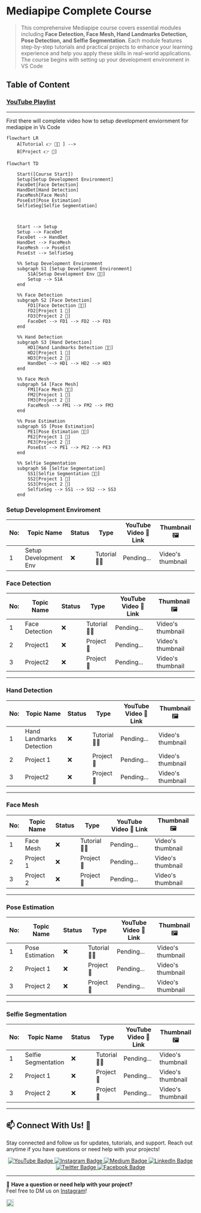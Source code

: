 # Mediapipe Complete Course

> This comprehensive Mediapipe course covers essential modules including **Face Detection, Face Mesh, Hand Landmarks Detection, Pose Detection, and Selfie Segmentation**. Each module features step-by-step tutorials and practical projects to enhance your learning experience and help you apply these skills in real-world applications. The course begins with setting up your development environment in VS Code

## **Table of Content**

### [YouTube Playlist](#)

---
First there will complete video how to setup development enviornment for mediapipe in Vs Code 
```mermaid
flowchart LR
    A[Tutorial 👉 👨‍🏫 ] -->
    B[Project 👉 🚧]
```
```mermaid
flowchart TD

    Start([Course Start])
    Setup[Setup Development Environment]
    FaceDet[Face Detection]
    HandDet[Hand Detection]
    FaceMesh[Face Mesh]
    PoseEst[Pose Estimation]
    SelfieSeg[Selfie Segmentation]
 
    

    Start --> Setup
    Setup --> FaceDet
    FaceDet --> HandDet
    HandDet --> FaceMesh
    FaceMesh --> PoseEst
    PoseEst --> SelfieSeg

    %% Setup Development Environment
    subgraph S1 [Setup Development Environment]
        S1A[Setup Development Env 👨‍🏫] 
        Setup --> S1A
    end

    %% Face Detection
    subgraph S2 [Face Detection]
        FD1[Face Detection 👨‍🏫]
        FD2[Project 1 🚧]
        FD3[Project 2 🚧]
        FaceDet --> FD1 --> FD2 --> FD3
    end

    %% Hand Detection
    subgraph S3 [Hand Detection]
        HD1[Hand Landmarks Detection 👨‍🏫]
        HD2[Project 1 🚧]
        HD3[Project 2 🚧]
        HandDet --> HD1 --> HD2 --> HD3
    end

    %% Face Mesh
    subgraph S4 [Face Mesh]
        FM1[Face Mesh 👨‍🏫]
        FM2[Project 1 🚧]
        FM3[Project 2 🚧]
        FaceMesh --> FM1 --> FM2 --> FM3
    end

    %% Pose Estimation
    subgraph S5 [Pose Estimation]
        PE1[Pose Estimation 👨‍🏫]
        PE2[Project 1 🚧]
        PE3[Project 2 🚧]
        PoseEst --> PE1 --> PE2 --> PE3
    end

    %% Selfie Segmentation
    subgraph S6 [Selfie Segmentation]
        SS1[Selfie Segmentation 👨‍🏫]
        SS2[Project 1 🚧]
        SS3[Project 2 🚧]
        SelfieSeg --> SS1 --> SS2 --> SS3
    end
```
### Setup Development Enviroment 

| No: | Topic Name | Status    | Type       | YouTube Video 🎥 Link | Thumbnail 🖼️ |
|-----|---------------|--------|------------|-----------------------|---------------|
| 1   | Setup Development Env | ❌ | Tutorial 👨‍🏫 | Pending...  | Video's thumbnail    |

### Face Detection

| No: | Topic Name | Status    | Type       | YouTube Video 🎥 Link | Thumbnail 🖼️ |
|-----|---------------|--------|------------|-----------------------|---------------|
| 1   | Face Detection  | ❌ | Tutorial 👨‍🏫 | Pending...  | Video's thumbnail    |
| 2   | Project1 | ❌      | Project 🚧   | Pending... | Video's thumbnail |
| 3   | Project2  | ❌      | Project 🚧   | Pending... | Video's thumbnail |


---

### Hand Detection

| No: | Topic Name               | Status | Type         | YouTube Video 🎥 Link | Thumbnail 🖼️|
|-----|--------------------------|--------|--------------|----------------------|-------------|
| 1   | Hand Landmarks Detection | ❌      | Tutorial 👨‍🏫 | Pending...| Video's thumbnail|
| 2   | Project 1 | ❌ | Project 🚧   | Pending...| Video's thumbnail|
| 3   | Project2 | ❌ | Project 🚧   | Pending...| Video's thumbnail|

---

### Face Mesh

| No: | Topic Name | Status | Type         | YouTube Video 🎥 Link | Thumbnail 🖼️|
|-----|------------|--------|--------------|----------------------|-------------|
| 1   | Face Mesh  | ❌ | Tutorial 👨‍🏫 | Pending...  | Video's thumbnail|
| 2   | Project 1     | ❌ | Project 🚧   | Pending... | Video's thumbnail|
| 3   | Project 2     | ❌ | Project 🚧   | Pending... | Video's thumbnail|

---

### Pose Estimation

| No: | Topic Name      | Status | Type         | YouTube Video 🎥 Link |Thumbnail 🖼️|
|-----|-----------------|--------|--------------|----------------------| -----------|
| 1   | Pose Estimation | ❌ | Tutorial 👨‍🏫 | Pending...  |Video's thumbnail|
| 2   | Project 1          | ❌ | Project 🚧   | Pending... | Video's thumbnail|
| 3   | Project 2       | ❌ | Project 🚧   | Pending... | Video's thumbnail|

---

### Selfie Segmentation

| No: | Topic Name          | Status | Type         | YouTube Video 🎥 Link |Thumbnail 🖼️|
|-----|---------------------|--------|--------------|----------------------|------------|
| 1   | Selfie Segmentation | ❌ | Tutorial 👨‍🏫 | Pending... | Video's thumbnail|
| 2   | Project 1              | ❌ | Project 🚧   | Pending...| Video's thumbnail|
| 3   | Project 2           | ❌ | Project 🚧   | Pending...| Video's thumbnail|

---

## 📫 Connect With Us! :wave:

Stay connected and follow us for updates, tutorials, and support. Reach out anytime if you have questions or need help with your projects!

<p align="center">
  <a href="https://www.youtube.com/@asadullah-dal" target="_blank">
    <img src="https://img.shields.io/badge/YouTube-red?style=for-the-badge&logo=youtube&logoColor=white" alt="YouTube Badge"/>
  </a>
  <a href="https://www.instagram.com/aiphile17" target="_blank">
    <img src="https://img.shields.io/badge/Instagram-purple?style=for-the-badge&logo=Instagram&logoColor=white" alt="Instagram Badge"/>
  </a>
  <a href="https://medium.com/@aiphile" target="_blank">
    <img src="https://img.shields.io/badge/Medium-black?style=for-the-badge&logo=Medium&logoColor=white" alt="Medium Badge"/>
  </a>
  <a href="https://www.linkedin.com/company/aiphile" target="_blank">
    <img src="https://img.shields.io/badge/LinkedIn-blue?style=for-the-badge&logo=linkedin&logoColor=white" alt="LinkedIn Badge"/>
  </a>
  <a href="https://twitter.com/ai_phile" target="_blank">
    <img src="https://img.shields.io/badge/Twitter-blue?style=for-the-badge&logo=twitter&logoColor=white" alt="Twitter Badge"/>
  </a>
  <a href="https://web.facebook.com/AIPhile17" target="_blank">
    <img src="https://img.shields.io/badge/Facebook-blue?style=for-the-badge&logo=Facebook&logoColor=white" alt="Facebook Badge"/>
  </a>
</p>

---

💬 **Have a question or need help with your project?**<br>
Feel free to DM us on <a href="https://www.instagram.com/aiphile17" target="_blank">Instagram</a>!

<p>
  <a href="https://www.instagram.com/aiphile17" target="_blank">
    <img src="https://img.shields.io/badge/Instagram-purple?style=for-the-badge&logo=Instagram&logoColor=white" height=20 alt="Instagram Badge"/>
  </a>
</p>